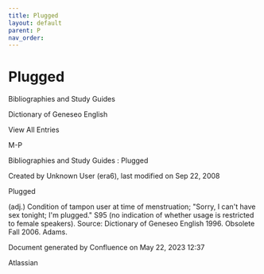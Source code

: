 ```yaml
---
title: Plugged
layout: default
parent: P
nav_order:
---
```


# Plugged

Bibliographies and Study Guides

Dictionary of Geneseo English

View All Entries

M-P

Bibliographies and Study Guides : Plugged

Created by  Unknown User (era6), last modified on Sep 22, 2008

Plugged

(adj.) Condition of tampon user at time of menstruation; &quot;Sorry, I can't have sex tonight; I'm plugged.&quot; S95 (no indication of whether usage is restricted to female speakers). Source: Dictionary of Geneseo English 1996. Obsolete Fall 2006. Adams.

Document generated by Confluence on May 22, 2023 12:37

Atlassian
